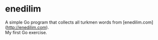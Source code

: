 enedilim
========

A simple Go program that collects all turkmen words from [enedilim.com] (http://enedilim.com).  
My first Go exercise.
